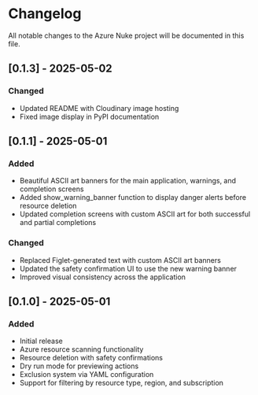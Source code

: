 # Changelog

All notable changes to the Azure Nuke project will be documented in this file.

## [0.1.3] - 2025-05-02

### Changed
- Updated README with Cloudinary image hosting
- Fixed image display in PyPI documentation

## [0.1.1] - 2025-05-01

### Added
- Beautiful ASCII art banners for the main application, warnings, and completion screens
- Added show_warning_banner function to display danger alerts before resource deletion
- Updated completion screens with custom ASCII art for both successful and partial completions

### Changed
- Replaced Figlet-generated text with custom ASCII art banners
- Updated the safety confirmation UI to use the new warning banner
- Improved visual consistency across the application

## [0.1.0] - 2025-05-01

### Added
- Initial release
- Azure resource scanning functionality
- Resource deletion with safety confirmations
- Dry run mode for previewing actions
- Exclusion system via YAML configuration
- Support for filtering by resource type, region, and subscription 